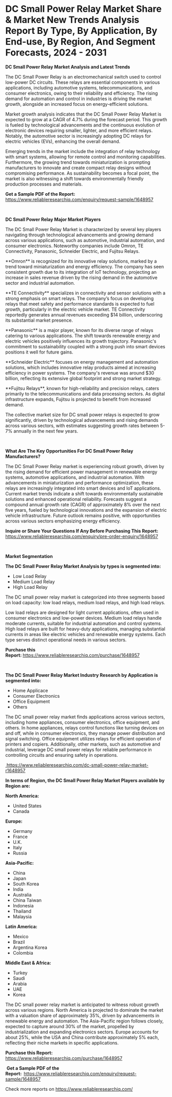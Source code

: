 <p><h1>DC Small Power Relay Market Share & Market New Trends Analysis Report By Type, By Application, By End-use, By Region, And Segment Forecasts, 2024 - 2031</h1></p><p><strong>DC Small Power Relay Market Analysis and Latest Trends</strong></p>
<p><p>The DC Small Power Relay is an electromechanical switch used to control low-power DC circuits. These relays are essential components in various applications, including automotive systems, telecommunications, and consumer electronics, owing to their reliability and efficiency. The rising demand for automation and control in industries is driving the market growth, alongside an increased focus on energy-efficient solutions.</p><p>Market growth analysis indicates that the DC Small Power Relay Market is expected to grow at a CAGR of 4.7% during the forecast period. This growth is fueled by technological advancements and the continuous evolution of electronic devices requiring smaller, lighter, and more efficient relays. Notably, the automotive sector is increasingly adopting DC relays for electric vehicles (EVs), enhancing the overall demand.</p><p>Emerging trends in the market include the integration of relay technology with smart systems, allowing for remote control and monitoring capabilities. Furthermore, the growing trend towards miniaturization is prompting manufacturers to innovate and create compact relay designs without compromising performance. As sustainability becomes a focal point, the market is also witnessing a shift towards environmentally friendly production processes and materials.</p></p>
<p><strong>Get a Sample PDF of the Report:&nbsp;</strong> <a href="https://www.reliableresearchiq.com/enquiry/request-sample/1648957?utm_campaign=1141&utm_medium=2&utm_source=Github&utm_content=ia&utm_term=29122024&utm_id=dc-small-power-relay">https://www.reliableresearchiq.com/enquiry/request-sample/1648957</a></p>
<p>&nbsp;</p>
<p><strong>DC Small Power Relay Major Market Players</strong></p>
<p><p>The DC Small Power Relay Market is characterized by several key players navigating through technological advancements and growing demand across various applications, such as automotive, industrial automation, and consumer electronics. Noteworthy companies include Omron, TE Connectivity, Panasonic, Schneider Electric, and Fujitsu Relays.</p><p>**Omron** is recognized for its innovative relay solutions, marked by a trend toward miniaturization and energy efficiency. The company has seen consistent growth due to its integration of IoT technology, projecting an increase in sales revenue driven by the rising demand in the automotive sector and industrial automation.</p><p>**TE Connectivity** specializes in connectivity and sensor solutions with a strong emphasis on smart relays. The company’s focus on developing relays that meet safety and performance standards is expected to fuel growth, particularly in the electric vehicle market. TE Connectivity reportedly generates annual revenues exceeding $14 billion, underscoring its substantial market presence.</p><p>**Panasonic** is a major player, known for its diverse range of relays catering to various applications. The shift towards renewable energy and electric vehicles positively influences its growth trajectory. Panasonic's commitment to sustainability coupled with a strong push into smart devices positions it well for future gains.</p><p>**Schneider Electric** focuses on energy management and automation solutions, which includes innovative relay products aimed at increasing efficiency in power systems. The company's revenue was around $30 billion, reflecting its extensive global footprint and strong market strategy.</p><p>**Fujitsu Relays**, known for high-reliability and precision relays, caters primarily to the telecommunications and data processing sectors. As digital infrastructure expands, Fujitsu is projected to benefit from increased demand.</p><p>The collective market size for DC small power relays is expected to grow significantly, driven by technological advancements and rising demands across various sectors, with estimates suggesting growth rates between 5-7% annually in the next few years.</p></p>
<p>&nbsp;</p>
<p><strong>What Are The Key Opportunities For DC Small Power Relay Manufacturers?</strong></p>
<p><p>The DC Small Power Relay market is experiencing robust growth, driven by the rising demand for efficient power management in renewable energy systems, automotive applications, and industrial automation. With advancements in miniaturization and performance optimization, these relays are increasingly integrated into smart devices and IoT applications. Current market trends indicate a shift towards environmentally sustainable solutions and enhanced operational reliability. Forecasts suggest a compound annual growth rate (CAGR) of approximately 8% over the next five years, fueled by technological innovations and the expansion of electric vehicle infrastructure. Future outlook remains positive, with opportunities across various sectors emphasizing energy efficiency.</p></p>
<p><strong>Inquire or Share Your Questions If Any Before Purchasing This Report:</strong> <a href="https://www.reliableresearchiq.com/enquiry/pre-order-enquiry/1648957?utm_campaign=1141&utm_medium=2&utm_source=Github&utm_content=ia&utm_term=29122024&utm_id=dc-small-power-relay">https://www.reliableresearchiq.com/enquiry/pre-order-enquiry/1648957</a></p>
<p>&nbsp;</p>
<p><strong>Market Segmentation</strong></p>
<p><strong>The DC Small Power Relay Market Analysis by types is segmented into:</strong></p>
<p><ul><li>Low Load Relay</li><li>Medium Load Relay</li><li>High Load Relay</li></ul></p>
<p><p>The DC small power relay market is categorized into three segments based on load capacity: low load relays, medium load relays, and high load relays. </p><p>Low load relays are designed for light current applications, often used in consumer electronics and low-power devices. Medium load relays handle moderate currents, suitable for industrial automation and control systems. High load relays are built for heavy-duty applications, managing substantial currents in areas like electric vehicles and renewable energy systems. Each type serves distinct operational needs in various sectors.</p></p>
<p><strong>Purchase this Report:&nbsp;</strong><a href="https://www.reliableresearchiq.com/purchase/1648957?utm_campaign=1141&utm_medium=2&utm_source=Github&utm_content=ia&utm_term=29122024&utm_id=dc-small-power-relay">https://www.reliableresearchiq.com/purchase/1648957</a></p>
<p>&nbsp;</p>
<p><strong>The DC Small Power Relay Market Industry Research by Application is segmented into:</strong></p>
<p><ul><li>Home Applicace</li><li>Consumer Electronics</li><li>Office Equipment</li><li>Others</li></ul></p>
<p><p>The DC small power relay market finds applications across various sectors, including home appliances, consumer electronics, office equipment, and others. In home appliances, relays control functions like turning devices on and off, while in consumer electronics, they manage power distribution and signal switching. Office equipment utilizes relays for efficient operation of printers and copiers. Additionally, other markets, such as automotive and industrial, leverage DC small power relays for reliable performance in controlling circuits and ensuring safety in operations.</p></p>
<p><a href="https://www.reliableresearchiq.com/dc-small-power-relay-market-r1648957?utm_campaign=1141&utm_medium=2&utm_source=Github&utm_content=ia&utm_term=29122024&utm_id=dc-small-power-relay">&nbsp;https://www.reliableresearchiq.com/dc-small-power-relay-market-r1648957</a></p>
<p><strong>In terms of Region, the DC Small Power Relay Market Players available by Region are:</strong></p>
<p>
    <p> <strong> North America: </strong>
        <ul>
            <li>United States</li>
            <li>Canada</li>
        </ul>
        </p> 
    <p> <strong> Europe: </strong>
        <ul>
            <li>Germany</li>
            <li>France</li>
            <li>U.K.</li>
            <li>Italy</li>
            <li>Russia</li>
        </ul>
        </p> 
    <p> <strong> Asia-Pacific: </strong>
        <ul>
            <li>China</li>
            <li>Japan</li>
            <li>South Korea</li>
            <li>India</li>
            <li>Australia</li>
            <li>China Taiwan</li>
            <li>Indonesia</li>
            <li>Thailand</li>
            <li>Malaysia</li>
        </ul>
        </p> 
    <p> <strong> Latin America: </strong>
        <ul>
            <li>Mexico</li>
            <li>Brazil</li>
            <li>Argentina Korea</li>
            <li>Colombia</li>
        </ul>
        </p> 
    <p> <strong> Middle East & Africa: </strong>
        <ul>
            <li>Turkey</li>
            <li>Saudi</li>
            <li>Arabia</li>
            <li>UAE</li>
            <li>Korea</li>
        </ul>
    </p>
    </p>
<p><p>The DC small power relay market is anticipated to witness robust growth across various regions. North America is projected to dominate the market with a valuation share of approximately 35%, driven by advancements in renewable energy and automation. The Asia-Pacific region follows closely, expected to capture around 30% of the market, propelled by industrialization and expanding electronics sectors. Europe accounts for about 25%, while the USA and China contribute approximately 5% each, reflecting their niche markets in specific applications.</p></p>
<p><strong>Purchase this Report: </strong><a href="https://www.reliableresearchiq.com/purchase/1648957?utm_campaign=1141&utm_medium=2&utm_source=Github&utm_content=ia&utm_term=29122024&utm_id=dc-small-power-relay">https://www.reliableresearchiq.com/purchase/1648957</a></p>
<p>&nbsp;<strong>Get a Sample PDF of the Report:&nbsp;&nbsp;</strong><a href="https://www.reliableresearchiq.com/enquiry/request-sample/1648957?utm_campaign=1141&utm_medium=2&utm_source=Github&utm_content=ia&utm_term=29122024&utm_id=dc-small-power-relay">https://www.reliableresearchiq.com/enquiry/request-sample/1648957</a></p>
<p><strong></strong></p>
<p>Check more reports on <a href="https://www.reliableresearchiq.com/?utm_campaign=1141&utm_medium=2&utm_source=Github&utm_content=ia&utm_term=29122024&utm_id=dc-small-power-relay">https://www.reliableresearchiq.com/</a></p>